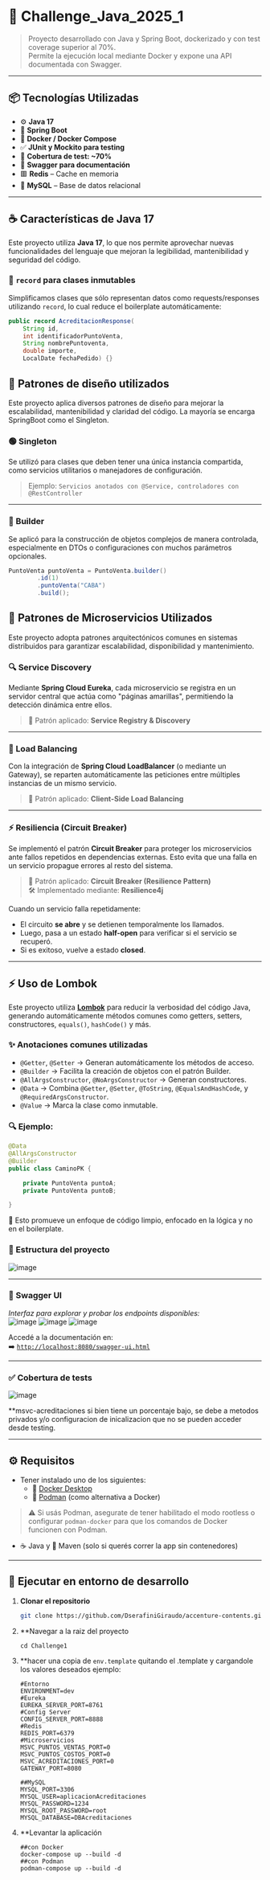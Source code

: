 # 🧠 Challenge_Java_2025_1

> Proyecto desarrollado con Java y Spring Boot, dockerizado y con test coverage superior al 70%.  
> Permite la ejecución local mediante Docker y expone una API documentada con Swagger.

---

## 📦 Tecnologías Utilizadas

- ⚙️ **Java 17**
- 🌱 **Spring Boot**
- 🐳 **Docker / Docker Compose**
- ✅ **JUnit y Mockito para testing**
- 🧪 **Cobertura de test: ~70%**
- 🧾 **Swagger para documentación**
- 🟥 **Redis** – Cache en memoria
- 🐬 **MySQL** – Base de datos relacional
---

## ☕️ Características de Java 17

Este proyecto utiliza **Java 17**, lo que nos permite aprovechar nuevas funcionalidades del lenguaje que mejoran la legibilidad, mantenibilidad y seguridad del código.

### 🔹 `record` para clases inmutables

Simplificamos clases que sólo representan datos como requests/responses utilizando `record`, lo cual reduce el boilerplate automáticamente:

```java
public record AcreditacionResponse(
    String id,
    int identificadorPuntoVenta,
    String nombrePuntoventa,
    double importe,
    LocalDate fechaPedido) {}
```
## 🧩 Patrones de diseño utilizados

Este proyecto aplica diversos patrones de diseño para mejorar la escalabilidad, mantenibilidad y claridad del código. La mayoría se encarga SpringBoot como el Singleton.

### 🟢 Singleton
Se utilizó para clases que deben tener una única instancia compartida, como servicios utilitarios o manejadores de configuración.

> Ejemplo: `Servicios anotados con @Service, controladores con @RestController`

---

### 🧱 Builder
Se aplicó para la construcción de objetos complejos de manera controlada, especialmente en DTOs o configuraciones con muchos parámetros opcionales.

```java
PuntoVenta puntoVenta = PuntoVenta.builder()
        .id(1)
        .puntoVenta("CABA")
        .build();
```

## 🧱 Patrones de Microservicios Utilizados

Este proyecto adopta patrones arquitectónicos comunes en sistemas distribuidos para garantizar escalabilidad, disponibilidad y mantenimiento.

### 🔍 Service Discovery
Mediante **Spring Cloud Eureka**, cada microservicio se registra en un servidor central que actúa como "páginas amarillas", permitiendo la detección dinámica entre ellos.

> 📌 Patrón aplicado: **Service Registry & Discovery**

---

### 🧭 Load Balancing
Con la integración de **Spring Cloud LoadBalancer** (o mediante un Gateway), se reparten automáticamente las peticiones entre múltiples instancias de un mismo servicio.

> 📌 Patrón aplicado: **Client-Side Load Balancing**

---

### ⚡ Resiliencia (Circuit Breaker)

Se implementó el patrón **Circuit Breaker** para proteger los microservicios ante fallos repetidos en dependencias externas. Esto evita que una falla en un servicio propague errores al resto del sistema.

> 📌 Patrón aplicado: **Circuit Breaker (Resilience Pattern)**  
> 🛠️ Implementado mediante: **Resilience4j**

Cuando un servicio falla repetidamente:
- El circuito **se abre** y se detienen temporalmente los llamados.
- Luego, pasa a un estado **half-open** para verificar si el servicio se recuperó.
- Si es exitoso, vuelve a estado **closed**.

---

## ⚡ Uso de Lombok

Este proyecto utiliza [**Lombok**](https://projectlombok.org/) para reducir la verbosidad del código Java, generando automáticamente métodos comunes como getters, setters, constructores, `equals()`, `hashCode()` y más.

### ✨ Anotaciones comunes utilizadas

- `@Getter`, `@Setter` → Generan automáticamente los métodos de acceso.
- `@Builder` → Facilita la creación de objetos con el patrón Builder.
- `@AllArgsConstructor`, `@NoArgsConstructor` → Generan constructores.
- `@Data` → Combina `@Getter`, `@Setter`, `@ToString`, `@EqualsAndHashCode`, y `@RequiredArgsConstructor`.
- `@Value` → Marca la clase como inmutable.

### 🔍 Ejemplo:

```java
@Data
@AllArgsConstructor
@Builder
public class CaminoPK {

    private PuntoVenta puntoA;
    private PuntoVenta puntoB;

}
```

🧼 Esto promueve un enfoque de código limpio, enfocado en la lógica y no en el boilerplate.

### 📂 Estructura del proyecto

![image](https://github.com/user-attachments/assets/1dc52c8e-eedd-4829-ac07-fb7654c318c0)
 
---

### 📘 Swagger UI

_Interfaz para explorar y probar los endpoints disponibles:_  
![image](https://github.com/user-attachments/assets/c4e2aa5f-b839-49bc-8535-f722cec4930a)
![image](https://github.com/user-attachments/assets/0cb33a1c-5896-4139-82bf-2c68d9731a44)
![image](https://github.com/user-attachments/assets/b3354ab7-14f8-4892-95d1-879d8faa947d)


Accedé a la documentación en:  
➡️ [`http://localhost:8080/swagger-ui.html`](http://localhost:8080/swagger-ui.html)

---

### ✅ Cobertura de tests

![image](https://github.com/user-attachments/assets/adc47106-5ce5-40ec-9ae6-d5d5ceba3759)

**msvc-acreditaciones si bien tiene un porcentaje bajo, se debe a metodos privados y/o configuracion de inicalizacion que no se pueden acceder desde testing.

---

## ⚙️ Requisitos

- Tener instalado uno de los siguientes:
  - 🐳 [Docker Desktop](https://www.docker.com/products/docker-desktop/)
  - 🧪 [Podman](https://podman.io/) (como alternativa a Docker)
  
> ⚠️ Si usás Podman, asegurate de tener habilitado el modo rootless o configurar `podman-docker` para que los comandos de Docker funcionen con Podman.

- ☕ Java y 🧰 Maven (solo si querés correr la app sin contenedores)

---

## 🚀 Ejecutar en entorno de desarrollo

1. **Clonar el repositorio**

   ```bash
   git clone https://github.com/DserafiniGiraudo/accenture-contents.git
   ```
2. **Navegar a la raiz del proyecto
   ```
   cd Challenge1
   ```
3. **hacer una copia de ```env.template``` quitando el .template y cargandole los valores deseados ejemplo:
    ```
    #Entorno
    ENVIRONMENT=dev
    #Eureka
    EUREKA_SERVER_PORT=8761
    #Config Server
    CONFIG_SERVER_PORT=8888
    #Redis
    REDIS_PORT=6379
    #Microservicios
    MSVC_PUNTOS_VENTAS_PORT=0
    MSVC_PUNTOS_COSTOS_PORT=0
    MSVC_ACREDITACIONES_PORT=0
    GATEWAY_PORT=8080
    
    ##MySQL
    MYSQL_PORT=3306
    MYSQL_USER=aplicacionAcreditaciones
    MYSQL_PASSWORD=1234
    MYSQL_ROOT_PASSWORD=root
    MYSQL_DATABASE=DBAcreditaciones
    ```
5. **Levantar la aplicación
   ```
   ##con Docker
   docker-compose up --build -d
   ##con Podman
   podman-compose up --build -d
   ```
